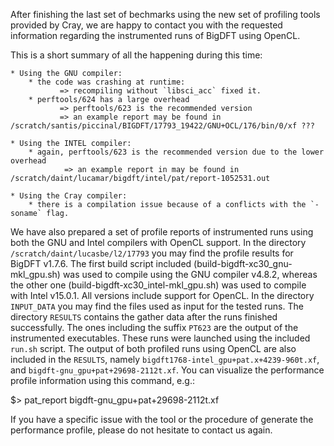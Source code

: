 After finishing the last set of bechmarks using the new set of profiling tools provided by Cray, we are happy to contact you with the requested information regarding the instrumented runs of BigDFT using OpenCL.

This is a short summary of all the happening during this time:

    * Using the GNU compiler: 
        * the code was crashing at runtime:
               => recompiling without `libsci_acc` fixed it.  
        * perftools/624 has a large overhead
               => perftools/623 is the recommended version
               => an example report may be found in /scratch/santis/piccinal/BIGDFT/17793_19422/GNU+OCL/176/bin/0/xf ???

    * Using the INTEL compiler:
        * again, perftools/623 is the recommended version due to the lower overhead
                => an example report in may be found in /scratch/daint/lucamar/bigdft/intel/pat/report-1052531.out

    * Using the Cray compiler:
        * there is a compilation issue because of a conflicts with the `-soname` flag.


We have also prepared a set of profile reports of instrumented runs using both the GNU and Intel compilers with OpenCL support.
In the directory `/scratch/daint/lucasbe/l2/17793` you may find the profile results for BigDFT v1.7.6.
The first build script included (build-bigdft-xc30_gnu-mkl_gpu.sh) was used to compile using the GNU compiler v4.8.2, whereas the other one (build-bigdft-xc30_intel-mkl_gpu.sh) was used to compile with Intel v15.0.1. All versions include support for OpenCL.
In the directory `INPUT_DATA` you may find the files used as input for the tested runs.
The directory `RESULTS` contains the gather data after the runs finished successfully. The ones including the suffix `PT623` are the output of the instrumented executables. These runs were launched using the included `run.sh` script.
The output of both profiled runs using OpenCL are also included in the `RESULTS`, namely `bigdft1768-intel_gpu+pat.x+4239-960t.xf`, and `bigdft-gnu_gpu+pat+29698-2112t.xf`. You can visualize the performance profile information using this command, e.g.:

$> pat_report bigdft-gnu_gpu+pat+29698-2112t.xf

If you have a specific issue with the tool or the procedure of generate the performance profile, please do not hesitate to contact us again.

